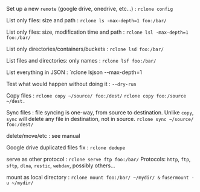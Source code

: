 Set up a new `remote` (google drive, onedrive, etc...)
: `rclone config`

List only files: size and path
: `rclone ls -max-depth=1 foo:/bar/`

List only files: size, modification time and path
: `rclone lsl -max-depth=1 foo:/bar/`

List only directories/containers/buckets
: `rclone lsd foo:/bar/`

List files and directories: only names
: `rclone lsf foo:/bar/`

List everything in JSON
: `rclone lsjson --max-depth=1

Test what would happen without doing it
: `--dry-run`

Copy files
: `rclone copy ~/source/ foo:/dest/`
`rclone copy foo:/source ~/dest.`

Sync files
: file syncing is one-way, from source to destination. Unlike `copy`, `sync` will delete any file in destination, not in source.
`rclone sync ~/source/ foo:/dest/`

delete/move/etc
: see manual

Google drive duplicated files fix
: `rclone dedupe`

serve as other protocol
: `rclone serve ftp foo:/bar/`
Protocols: `http`, `ftp`, `sftp`, `dlna`, `restic`, `webdav`, possibly others...

mount as local directory
: `rclone mount foo:/bar/ ~/mydir/ &`
`fusermount -u ~/mydir/` 
<!--stackedit_data:
eyJoaXN0b3J5IjpbMjE1NDIwNTg1LC0xNzcxNzcxNTgxLC02Mz
g2NDgzOTEsMTcxODYxNzQ0LC0xMjE5NDg3NTI0LC01MDg0ODk5
MjQsODcwOTE3NTMyLDE2NDgxNzAzMzgsMzk3MDY0NDkxLC0xMT
I2NjExMTkyXX0=
-->
